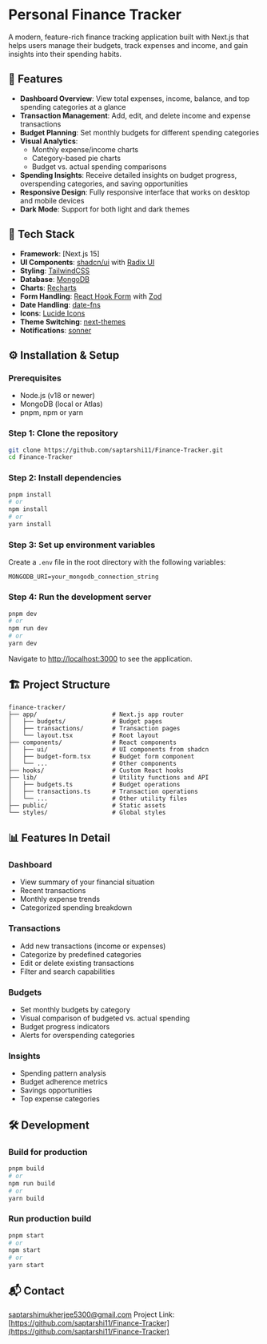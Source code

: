 # Personal Finance Tracker

A modern, feature-rich finance tracking application built with Next.js that helps users manage their budgets, track expenses and income, and gain insights into their spending habits.


## 📌 Features

- **Dashboard Overview**: View total expenses, income, balance, and top spending categories at a glance
- **Transaction Management**: Add, edit, and delete income and expense transactions
- **Budget Planning**: Set monthly budgets for different spending categories
- **Visual Analytics**:
  - Monthly expense/income charts
  - Category-based pie charts
  - Budget vs. actual spending comparisons
- **Spending Insights**: Receive detailed insights on budget progress, overspending categories, and saving opportunities
- **Responsive Design**: Fully responsive interface that works on desktop and mobile devices
- **Dark Mode**: Support for both light and dark themes

## 🚀 Tech Stack

- **Framework**: [Next.js 15]
- **UI Components**: [shadcn/ui](https://ui.shadcn.com/) with [Radix UI](https://www.radix-ui.com/)
- **Styling**: [TailwindCSS](https://tailwindcss.com/)
- **Database**: [MongoDB](https://www.mongodb.com/)
- **Charts**: [Recharts](https://recharts.org/)
- **Form Handling**: [React Hook Form](https://react-hook-form.com/) with [Zod](https://github.com/colinhacks/zod)
- **Date Handling**: [date-fns](https://date-fns.org/)
- **Icons**: [Lucide Icons](https://lucide.dev/)
- **Theme Switching**: [next-themes](https://github.com/pacocoursey/next-themes)
- **Notifications**: [sonner](https://sonner.emilkowal.ski/)

## ⚙️ Installation & Setup

### Prerequisites
- Node.js (v18 or newer)
- MongoDB (local or Atlas)
- pnpm, npm or yarn

### Step 1: Clone the repository
```bash
git clone https://github.com/saptarshi11/Finance-Tracker.git
cd Finance-Tracker
```

### Step 2: Install dependencies
```bash
pnpm install
# or
npm install
# or
yarn install
```

### Step 3: Set up environment variables
Create a `.env` file in the root directory with the following variables:
```
MONGODB_URI=your_mongodb_connection_string
```

### Step 4: Run the development server
```bash
pnpm dev
# or
npm run dev
# or
yarn dev
```

Navigate to [http://localhost:3000](http://localhost:3000) to see the application.

## 🏗️ Project Structure

```
finance-tracker/
├── app/                     # Next.js app router
│   ├── budgets/             # Budget pages
│   ├── transactions/        # Transaction pages
│   └── layout.tsx           # Root layout
├── components/              # React components
│   ├── ui/                  # UI components from shadcn
│   ├── budget-form.tsx      # Budget form component
│   └── ...                  # Other components
├── hooks/                   # Custom React hooks
├── lib/                     # Utility functions and API
│   ├── budgets.ts           # Budget operations
│   ├── transactions.ts      # Transaction operations
│   └── ...                  # Other utility files
├── public/                  # Static assets
└── styles/                  # Global styles
```

## 📊 Features In Detail

### Dashboard
- View summary of your financial situation
- Recent transactions
- Monthly expense trends
- Categorized spending breakdown

### Transactions
- Add new transactions (income or expenses)
- Categorize by predefined categories
- Edit or delete existing transactions
- Filter and search capabilities

### Budgets
- Set monthly budgets by category
- Visual comparison of budgeted vs. actual spending
- Budget progress indicators
- Alerts for overspending categories

### Insights
- Spending pattern analysis
- Budget adherence metrics
- Savings opportunities
- Top expense categories

## 🛠️ Development

### Build for production
```bash
pnpm build
# or
npm run build
# or
yarn build
```

### Run production build
```bash
pnpm start
# or
npm start
# or
yarn start
```

## 📬 Contact

saptarshimukherjee5300@gmail.com
Project Link: [https://github.com/saptarshi11/Finance-Tracker](https://github.com/saptarshi11/Finance-Tracker)
